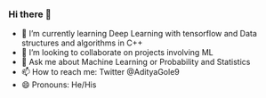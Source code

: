 ### Hi there 👋



<!-- - 🔭 I’m currently working on -->
- 🌱 I’m currently learning Deep Learning with tensorflow and Data structures and algorithms in C++
- 👯 I’m looking to collaborate on projects involving ML
- 💬 Ask me about Machine Learning or Probability and Statistics
- 📫 How to reach me: Twitter @AdityaGole9
- 😄 Pronouns: He/His
<!-- - ⚡ Fun fact: ...-->

